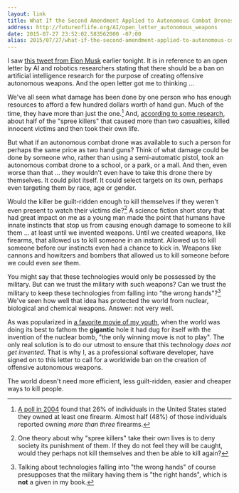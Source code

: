 ```yaml
---
layout: link
title: What If the Second Amendment Applied to Autonomous Combat Drones?
address: http://futureoflife.org/AI/open_letter_autonomous_weapons
date: 2015-07-27 23:52:02.583562000 -07:00
alias: 2015/07/27/what-if-the-second-amendment-applied-to-autonomous-combat-drones.html
---
```


I saw [this tweet from Elon Musk][musk-tweet] earlier tonight. It is in reference to an open letter by AI and robotics researchers stating that there should be a ban on artificial intelligence research for the purpose of creating offensive autonomous weapons. And the open letter got me to thinking ...

We've all seen what damage has been done by one person who has enough resources to afford a few hundred dollars worth of hand gun. Much of the time, they have more than just the one.[^1] And, [according to some research][spree-killers], about half of the "spree killers" that caused more than two casualties, killed innocent victims and then took their own life.

But what if an autonomous combat drone was available to such a person for perhaps the same price as two hand guns? Think of what damage could be done by someone who, rather than using a semi-automatic pistol, took an autonomous combat drone to a school, or a park, or a mall. And then, even worse than that ... they wouldn't even have to take this drone there by themselves. It could pilot itself. It could select targets on its own, perhaps even targeting them by race, age or gender.

Would the killer be guilt-ridden enough to kill themselves if they weren't even present to watch their victims die?[^2] A science fiction short story that had great impact on me as a young man made the point that humans have innate instincts that stop us from causing enough damage to someone to kill them ... at least until we invented weapons. Until we created weapons, like firearms, that allowed us to kill someone in an instant. Allowed us to kill someone before our instincts even had a chance to kick in. Weapons like cannons and howitzers and bombers that allowed us to kill someone before we could even *see* them.

You might say that these technologies would only be possessed by the military. But can we trust the military with such weapons? Can we trust the military to keep these technologies from falling into "the wrong hands"?[^3] We've seen how well that idea has protected the world from nuclear, biological and chemical weapons. Answer: not very well.

As was popularized in [a favorite movie of my youth][war-games], when the world was doing its best to fathom the **gigantic** hole it had dug for itself with the invention of the nuclear bomb, "the only winning move is not to play". The only real solution is to do our utmost to ensure that this technology *does not get invented*. That is why I, as a professional software developer, have signed on to this letter to call for a worldwide ban on the creation of offensive autonomous weapons.

The world doesn't need more efficient, less guilt-ridden, easier and cheaper ways to kill people.

[^1]: [A poll in 2004][ownership] found that 26% of individuals in the United States stated they owned at least one firearm. Almost half (48%) of those individuals reported owning *more than three* firearms.
[^2]: One theory about why "spree killers" take their own lives is to deny society its punishment of them. If they do not feel they will be caught, would they perhaps not kill themselves and then be able to kill again?
[^3]: Talking about technologies falling into "the wrong hands" of course presupposes that the military having them is "the right hands", which is **not** a given in my book.

[congress]: http://www.fas.org/sgp/crs/misc/RL32842.pdf
[musk-tweet]: https://twitter.com/elonmusk/status/625843527608459266
[ownership]: http://www.ncbi.nlm.nih.gov/pmc/articles/PMC2610545/
[spree-killers]: http://www.wired.com/2012/12/why-spree-killers-kill-themselves/
[war-games]: http://www.imdb.com/title/tt0086567/?ref_=fn_al_tt_1
